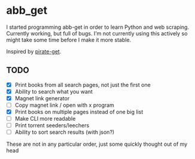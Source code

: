 # abb_get

I started programming abb-get in order to learn Python and web scraping. Currently working, but full of bugs. I'm not currently using this actively so might take some time before I make it more stable.

Inspired by [pirate-get](https://github.com/vikstrous/pirate-get).

## TODO

- [x] Print books from all search pages, not just the first one
- [x] Ability to search what you want
- [x] Magnet link generator
- [ ] Copy magnet link / open with x program
- [x] Print books on multiple pages instead of one big list
- [ ] Make CLI more readable
- [ ] Print torrent seeders/leechers
- [ ] Ability to sort search results (with json?)

These are not in any particular order, just some quickly thought out of my head
